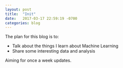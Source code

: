 ```yaml
---
layout: post
title:  "Init"
date:   2017-03-17 22:59:19 -0700
categories: blog
---
```

The plan for this blog is to:
- Talk about the things I learn about Machine Learning
- Share some interesting data and analysis

Aiming for once a week updates.
